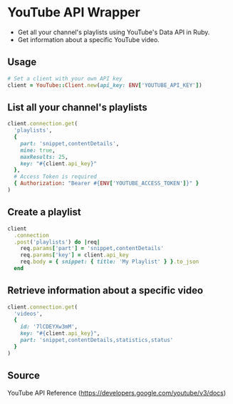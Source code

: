 # YouTube API Wrapper


- Get all your channel's playlists using YouTube's Data API in Ruby.
- Get information about a specific YouTube video.

## Usage

```ruby
# Set a client with your own API key
client = YouTube::Client.new(api_key: ENV['YOUTUBE_API_KEY'])
```

## List all your channel's playlists

```ruby
client.connection.get(
  'playlists',
  {
    part: 'snippet,contentDetails',
    mine: true,
    maxResults: 25,
    key: "#{client.api_key}"
  },
  # Access Token is required
  { Authorization: "Bearer #{ENV['YOUTUBE_ACCESS_TOKEN']}" }
)
```

## Create a playlist

```ruby
client
  .connection
  .post('playlists') do |req|
    req.params['part'] = 'snippet,contentDetails'
    req.params['key'] = client.api_key
    req.body = { snippet: { title: 'My Playlist' } }.to_json
  end
```

## Retrieve information about a specific video

```ruby
client.connection.get(
  'videos',
  {
    id: '7lCDEYXw3mM',
    key: "#{client.api_key}",
    part: 'snippet,contentDetails,statistics,status'
  }
)
```

## Source

YouTube API Reference (https://developers.google.com/youtube/v3/docs)
